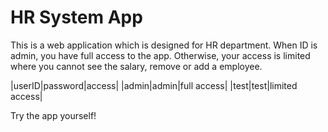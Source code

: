 # HR System App
This is a web application which is designed for HR department.
When ID is admin, you have full access to the app. Otherwise, your access is limited where you cannot see the salary, remove or add a employee.

|userID|password|access|
|admin|admin|full access|
|test|test|limited access|

Try the app yourself!
## 